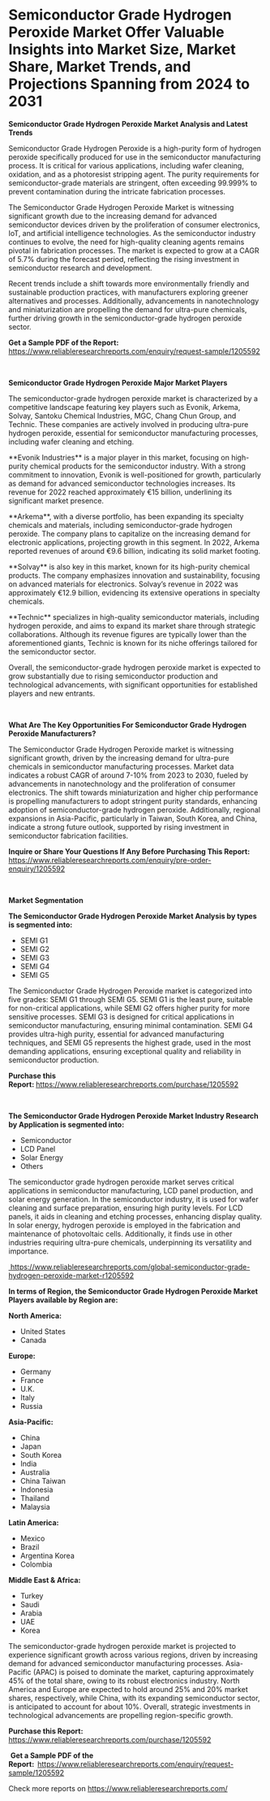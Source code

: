 <p><h1>Semiconductor Grade Hydrogen Peroxide Market Offer Valuable Insights into Market Size, Market Share, Market Trends, and Projections Spanning from 2024 to 2031</h1></p><p><strong>Semiconductor Grade Hydrogen Peroxide Market Analysis and Latest Trends</strong></p>
<p><p>Semiconductor Grade Hydrogen Peroxide is a high-purity form of hydrogen peroxide specifically produced for use in the semiconductor manufacturing process. It is critical for various applications, including wafer cleaning, oxidation, and as a photoresist stripping agent. The purity requirements for semiconductor-grade materials are stringent, often exceeding 99.999% to prevent contamination during the intricate fabrication processes.</p><p>The Semiconductor Grade Hydrogen Peroxide Market is witnessing significant growth due to the increasing demand for advanced semiconductor devices driven by the proliferation of consumer electronics, IoT, and artificial intelligence technologies. As the semiconductor industry continues to evolve, the need for high-quality cleaning agents remains pivotal in fabrication processes. The market is expected to grow at a CAGR of 5.7% during the forecast period, reflecting the rising investment in semiconductor research and development.</p><p>Recent trends include a shift towards more environmentally friendly and sustainable production practices, with manufacturers exploring greener alternatives and processes. Additionally, advancements in nanotechnology and miniaturization are propelling the demand for ultra-pure chemicals, further driving growth in the semiconductor-grade hydrogen peroxide sector.</p></p>
<p><strong>Get a Sample PDF of the Report:&nbsp;</strong> <a href="https://www.reliableresearchreports.com/enquiry/request-sample/1205592?utm_campaign=2009&utm_medium=2&utm_source=Github&utm_content=ia&utm_term=31122024&utm_id=semiconductor-grade-hydrogen-peroxide">https://www.reliableresearchreports.com/enquiry/request-sample/1205592</a></p>
<p>&nbsp;</p>
<p><strong>Semiconductor Grade Hydrogen Peroxide Major Market Players</strong></p>
<p><p>The semiconductor-grade hydrogen peroxide market is characterized by a competitive landscape featuring key players such as Evonik, Arkema, Solvay, Santoku Chemical Industries, MGC, Chang Chun Group, and Technic. These companies are actively involved in producing ultra-pure hydrogen peroxide, essential for semiconductor manufacturing processes, including wafer cleaning and etching.</p><p>**Evonik Industries** is a major player in this market, focusing on high-purity chemical products for the semiconductor industry. With a strong commitment to innovation, Evonik is well-positioned for growth, particularly as demand for advanced semiconductor technologies increases. Its revenue for 2022 reached approximately €15 billion, underlining its significant market presence.</p><p>**Arkema**, with a diverse portfolio, has been expanding its specialty chemicals and materials, including semiconductor-grade hydrogen peroxide. The company plans to capitalize on the increasing demand for electronic applications, projecting growth in this segment. In 2022, Arkema reported revenues of around €9.6 billion, indicating its solid market footing.</p><p>**Solvay** is also key in this market, known for its high-purity chemical products. The company emphasizes innovation and sustainability, focusing on advanced materials for electronics. Solvay’s revenue in 2022 was approximately €12.9 billion, evidencing its extensive operations in specialty chemicals.</p><p>**Technic** specializes in high-quality semiconductor materials, including hydrogen peroxide, and aims to expand its market share through strategic collaborations. Although its revenue figures are typically lower than the aforementioned giants, Technic is known for its niche offerings tailored for the semiconductor sector.</p><p>Overall, the semiconductor-grade hydrogen peroxide market is expected to grow substantially due to rising semiconductor production and technological advancements, with significant opportunities for established players and new entrants.</p></p>
<p>&nbsp;</p>
<p><strong>What Are The Key Opportunities For Semiconductor Grade Hydrogen Peroxide Manufacturers?</strong></p>
<p><p>The Semiconductor Grade Hydrogen Peroxide market is witnessing significant growth, driven by the increasing demand for ultra-pure chemicals in semiconductor manufacturing processes. Market data indicates a robust CAGR of around 7-10% from 2023 to 2030, fueled by advancements in nanotechnology and the proliferation of consumer electronics. The shift towards miniaturization and higher chip performance is propelling manufacturers to adopt stringent purity standards, enhancing adoption of semiconductor-grade hydrogen peroxide. Additionally, regional expansions in Asia-Pacific, particularly in Taiwan, South Korea, and China, indicate a strong future outlook, supported by rising investment in semiconductor fabrication facilities.</p></p>
<p><strong>Inquire or Share Your Questions If Any Before Purchasing This Report:</strong> <a href="https://www.reliableresearchreports.com/enquiry/pre-order-enquiry/1205592?utm_campaign=2009&utm_medium=2&utm_source=Github&utm_content=ia&utm_term=31122024&utm_id=semiconductor-grade-hydrogen-peroxide">https://www.reliableresearchreports.com/enquiry/pre-order-enquiry/1205592</a></p>
<p>&nbsp;</p>
<p><strong>Market Segmentation</strong></p>
<p><strong>The Semiconductor Grade Hydrogen Peroxide Market Analysis by types is segmented into:</strong></p>
<p><ul><li>SEMI G1</li><li>SEMI G2</li><li>SEMI G3</li><li>SEMI G4</li><li>SEMI G5</li></ul></p>
<p><p>The Semiconductor Grade Hydrogen Peroxide market is categorized into five grades: SEMI G1 through SEMI G5. SEMI G1 is the least pure, suitable for non-critical applications, while SEMI G2 offers higher purity for more sensitive processes. SEMI G3 is designed for critical applications in semiconductor manufacturing, ensuring minimal contamination. SEMI G4 provides ultra-high purity, essential for advanced manufacturing techniques, and SEMI G5 represents the highest grade, used in the most demanding applications, ensuring exceptional quality and reliability in semiconductor production.</p></p>
<p><strong>Purchase this Report:&nbsp;</strong><a href="https://www.reliableresearchreports.com/purchase/1205592?utm_campaign=2009&utm_medium=2&utm_source=Github&utm_content=ia&utm_term=31122024&utm_id=semiconductor-grade-hydrogen-peroxide">https://www.reliableresearchreports.com/purchase/1205592</a></p>
<p>&nbsp;</p>
<p><strong>The Semiconductor Grade Hydrogen Peroxide Market Industry Research by Application is segmented into:</strong></p>
<p><ul><li>Semiconductor</li><li>LCD Panel</li><li>Solar Energy</li><li>Others</li></ul></p>
<p><p>The semiconductor grade hydrogen peroxide market serves critical applications in semiconductor manufacturing, LCD panel production, and solar energy generation. In the semiconductor industry, it is used for wafer cleaning and surface preparation, ensuring high purity levels. For LCD panels, it aids in cleaning and etching processes, enhancing display quality. In solar energy, hydrogen peroxide is employed in the fabrication and maintenance of photovoltaic cells. Additionally, it finds use in other industries requiring ultra-pure chemicals, underpinning its versatility and importance.</p></p>
<p><a href="https://www.reliableresearchreports.com/global-semiconductor-grade-hydrogen-peroxide-market-r1205592?utm_campaign=2009&utm_medium=2&utm_source=Github&utm_content=ia&utm_term=31122024&utm_id=semiconductor-grade-hydrogen-peroxide">&nbsp;https://www.reliableresearchreports.com/global-semiconductor-grade-hydrogen-peroxide-market-r1205592</a></p>
<p><strong>In terms of Region, the Semiconductor Grade Hydrogen Peroxide Market Players available by Region are:</strong></p>
<p>
    <p> <strong> North America: </strong>
        <ul>
            <li>United States</li>
            <li>Canada</li>
        </ul>
        </p> 
    <p> <strong> Europe: </strong>
        <ul>
            <li>Germany</li>
            <li>France</li>
            <li>U.K.</li>
            <li>Italy</li>
            <li>Russia</li>
        </ul>
        </p> 
    <p> <strong> Asia-Pacific: </strong>
        <ul>
            <li>China</li>
            <li>Japan</li>
            <li>South Korea</li>
            <li>India</li>
            <li>Australia</li>
            <li>China Taiwan</li>
            <li>Indonesia</li>
            <li>Thailand</li>
            <li>Malaysia</li>
        </ul>
        </p> 
    <p> <strong> Latin America: </strong>
        <ul>
            <li>Mexico</li>
            <li>Brazil</li>
            <li>Argentina Korea</li>
            <li>Colombia</li>
        </ul>
        </p> 
    <p> <strong> Middle East & Africa: </strong>
        <ul>
            <li>Turkey</li>
            <li>Saudi</li>
            <li>Arabia</li>
            <li>UAE</li>
            <li>Korea</li>
        </ul>
    </p>
    </p>
<p><p>The semiconductor-grade hydrogen peroxide market is projected to experience significant growth across various regions, driven by increasing demand for advanced semiconductor manufacturing processes. Asia-Pacific (APAC) is poised to dominate the market, capturing approximately 45% of the total share, owing to its robust electronics industry. North America and Europe are expected to hold around 25% and 20% market shares, respectively, while China, with its expanding semiconductor sector, is anticipated to account for about 10%. Overall, strategic investments in technological advancements are propelling region-specific growth.</p></p>
<p><strong>Purchase this Report: </strong><a href="https://www.reliableresearchreports.com/purchase/1205592?utm_campaign=2009&utm_medium=2&utm_source=Github&utm_content=ia&utm_term=31122024&utm_id=semiconductor-grade-hydrogen-peroxide">https://www.reliableresearchreports.com/purchase/1205592</a></p>
<p>&nbsp;<strong>Get a Sample PDF of the Report:&nbsp;&nbsp;</strong><a href="https://www.reliableresearchreports.com/enquiry/request-sample/1205592?utm_campaign=2009&utm_medium=2&utm_source=Github&utm_content=ia&utm_term=31122024&utm_id=semiconductor-grade-hydrogen-peroxide">https://www.reliableresearchreports.com/enquiry/request-sample/1205592</a></p>
<p><strong></strong></p>
<p>Check more reports on <a href="https://www.reliableresearchreports.com/?utm_campaign=2009&utm_medium=2&utm_source=Github&utm_content=ia&utm_term=31122024&utm_id=semiconductor-grade-hydrogen-peroxide">https://www.reliableresearchreports.com/</a></p>